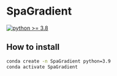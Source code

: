 # SpaGradient

[![python >= 3.8](https://img.shields.io/badge/python-3.9-brightgreen)](https://www.python.org/) 

## How to install

```bash
conda create -n SpaGradient python=3.9
conda activate SpaGradient

```

